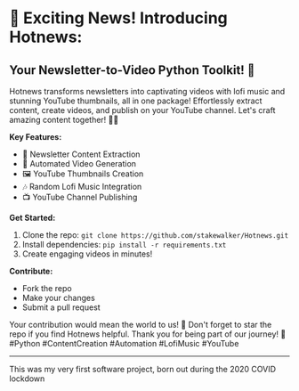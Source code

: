 # 🌟 Exciting News! Introducing Hotnews: 
## Your Newsletter-to-Video Python Toolkit! 🚀

Hotnews transforms newsletters into captivating videos with lofi music and stunning YouTube thumbnails, all in one package! Effortlessly extract content, create videos, and publish on your YouTube channel. Let's craft amazing content together! 🎥📰

**Key Features:**
- 📰 Newsletter Content Extraction
- 🎥 Automated Video Generation
- 🖼️ YouTube Thumbnails Creation
- 🎶 Random Lofi Music Integration
- 📺 YouTube Channel Publishing

**Get Started:**
1. Clone the repo: `git clone https://github.com/stakewalker/Hotnews.git`
2. Install dependencies: `pip install -r requirements.txt`
3. Create engaging videos in minutes!

**Contribute:**
- Fork the repo
- Make your changes
- Submit a pull request

Your contribution would mean the world to us! 🙏 Don't forget to star the repo if you find Hotnews helpful. Thank you for being part of our journey! 🌟 #Python #ContentCreation #Automation #LofiMusic #YouTube

---

This was my very first software project, born out during the 2020 COVID lockdown
